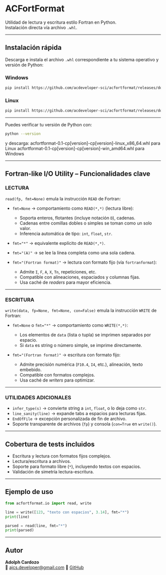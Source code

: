 # ACFortFormat

Utilidad de lectura y escritura estilo Fortran en Python.  
Instalación directa vía archivo `.whl`.

---

## Instalación rápida

Descarga e instala el archivo `.whl` correspondiente a tu sistema operativo y versión de Python:

### Windows

```bash
pip install https://github.com/acdeveloper-sci/acfortformat/releases/download/v0.1/acfortformat-0.1-cp38-cp38-win_amd64.whl
```

### Linux

```bash
pip install https://github.com/acdeveloper-sci/acfortformat/releases/download/v0.1/acfortformat-0.1-cp38-cp38-linux_x86_64.whl
```

---

Puedes verificar tu versión de Python con:

```bash
python --version
```


y descarga:
acfortformat-0.1-cp[version]-cp[version]-linux_x86_64.whl para Linux
acfortformat-0.1-cp[version]-cp[version]-win_amd64.whl para Windows

---


## Fortran-like I/O Utility – Funcionalidades clave

### LECTURA

`read(fp, fmt=None)` emula la instrucción `READ` de Fortran:

- `fmt=None`  → comportamiento como `READ(*,*)` (lectura libre):
  - Soporta enteros, flotantes (incluye notación `D`), cadenas.
  - Cadenas entre comillas dobles o simples se toman como un solo valor.
  - Inferencia automática de tipo: `int`, `float`, `str`.

- `fmt="*"`   → equivalente explícito de `READ(*,*)`.

- `fmt="(A)"` → se lee la línea completa como una sola cadena.

- `fmt="(Fortran format)"` → lectura con formato fijo (vía `fortranformat`):
  - Admite `I`, `F`, `A`, `X`, `Tn`, repeticiones, etc.
  - Compatible con alineaciones, espaciados y columnas fijas.
  - Usa caché de *readers* para mayor eficiencia.

---

### ESCRITURA

`write(data, fp=None, fmt=None, con=False)` emula la instrucción `WRITE` de Fortran:

- `fmt=None` o `fmt="*"` → comportamiento como `WRITE(*,*)`:
  - Los elementos de `data` (lista o tupla) se imprimen separados por espacio.
  - Si `data` es string o número simple, se imprime directamente.

- `fmt="(Fortran format)"` → escritura con formato fijo:
  - Admite precisión numérica (`F10.4`, `I4`, etc.), alineación, texto embebido.
  - Compatible con formatos complejos.
  - Usa caché de *writers* para optimizar.

---

### UTILIDADES ADICIONALES

- `infer_type(s)`         → convierte string a `int`, `float`, o lo deja como `str`.
- `line_sanity(line)`     → expande tabs a espacios para lecturas fijas.
- `EndOfFile`             → excepción personalizada de fin de archivo.
- Soporte transparente de archivos (`fp`) y consola (`con=True` en `write()`).

---

## Cobertura de tests incluidos

- Escritura y lectura con formatos fijos complejos.
- Lectura/escritura a archivos.
- Soporte para formato libre (`*`), incluyendo textos con espacios.
- Validación de simetría lectura-escritura.

---

## Ejemplo de uso

```python
from acfortformat.io import read, write

line = write([123, "texto con espacios", 3.14], fmt="*")
print(line)

parsed = read(line, fmt="*")
print(parsed)
```

---

## Autor


**Adolph Cardozo**  
📧 [ajcs.developer@gmail.com](mailto:ajcs.developer@gmail.com)
🔗 [GitHub](https://github.com/acdeveloper-sci)
